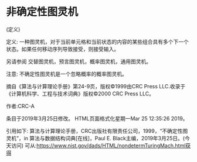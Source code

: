 # 非确定性图灵机


(定义)



定义:
一种图灵机，对于当前单元格和当前状态的内容的某些组合具有多个下一个状态。如果任何移动序列导致接受，则接受输入。



另请参阅
交替图灵机，预言图灵机，概率图灵机，通用图灵机。



注意:
不确定性图灵机是一个忽略概率的概率图灵机。

摘自《算法与计算理论手册》第24-9页，版权©1999由CRC Press LLC.收录于《计算机科学、工程与技术词典》版权©2000 CRC Press LLC。


作者:CRC-A







条目于2019年3月25日修改。
HTML页面格式化星期一Mar 25 12:35:26 2019。



引用如下:
算法与计算理论手册，CRC出版社有限责任公司，1999，“不确定性图灵机”，in
算法与数据结构词典[在线]，Paul E. Black主编，2019年3月25日。(今天访问)
可从:https://www.nist.gov/dads/HTML/nondetermTuringMach.html获得